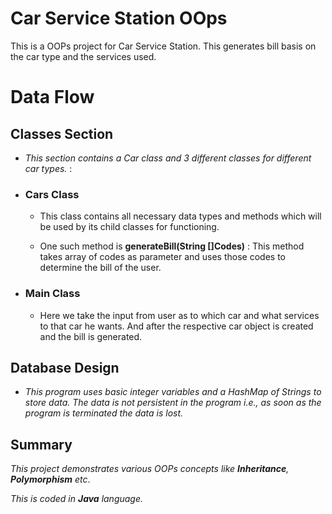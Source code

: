 # Car Service Station OOps


This is a OOPs project for Car Service Station.
This generates bill basis on the car type and the services used.

# Data Flow

## Classes Section
-   *This section contains a Car class and 3 different classes for different car types.* :

* ### Cars Class
    - This class contains all necessary data types and methods which will be used by its child classes for functioning. 

    - One such method is **generateBill(String []Codes)** : This method takes array of codes as parameter and uses those codes to determine the bill of the user.


* ### Main Class
    - Here we take the input from user as to which car and what services to that car he wants. And after the respective car object is created and the bill is generated.


## Database Design
- *This program uses basic integer variables and a HashMap of Strings to store data. The data is not persistent in the program i.e., as soon as the program is terminated the data is lost.*

## Summary

*This project demonstrates various OOPs concepts like **Inheritance**, **Polymorphism** etc*.

*This is coded in **Java** language.*

